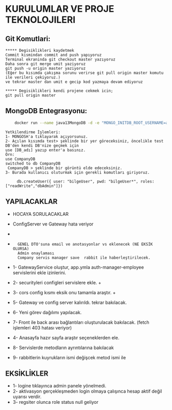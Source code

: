 # KURULUMLAR VE PROJE TEKNOLOJILERI

## Git Komutlari:
   
    ***** Degisiklikleri kaydetmek
    Commit kismindan commit and push yapıyoruz
    Terminal ekraninda git checkout master yazıyoruz
    Daha sonra git merge umit yaziyoruz
    git push -u origin master yaziyoruz
    (Eğer bu kısımda çakışma sorunu verirse git pull origin master komutu ile verileri çekiyoruz.)
    ve tekrar master dan umit e gecip kod yazmaya devam ediyoruz
 
    ***** Degisiklikleri kendi projene cekmek icin;
    git pull origin master

## MongoDB Entegrasyonu:

```bash
    docker run --name java13MongoDB -d -e "MONGO_INITDB_ROOT_USERNAME=admin" -e "MONGO_INITDB_ROOT_PASSWORD=root" -p 27017:27017 mongo:jammy 
```

    Yetkilendirme İşlemleri:
    1- MONGOSH'a tıklayarak açıyorsunuz.
    2- Açılan kısımda test> şeklinde bir yer göreceksiniz, öncelikle test DB'den kendi DB'nize geçmek için 
    use [DB_adı] yazıp enter'a basınız.
    Örn: 
    use CompanyDB
    switched to db CompanyDB
     CompanyDB > şeklinde bir görüntü elde edeceksiniz.
    3- Burada kullanıcı oluturmak için gerekli komutları giriyoruz.

```
     db.createUser({ user: "bilgeUser", pwd: "bilgeUser*", roles: ["readWrite","dbAdmin"]})
```


## YAPILACAKLAR
- HOCAYA SORULACAKLAR

- ConfigServer ve Gateway hata veriyor
- 

-       GENEL DTO'suna email ve anotasyonlar vs eklenecek (NE EKSİK OLURSA)
        Admin onaylaması
        Company servis manager save  rabbit ile haberleştirilecek.  
- 1- GatewayService oluştur, app.ymla auth-manager-employee servislerini ekle izinlerini.
- 2- securityleri configleri servislere ekle. +
- 3- cors config kısmı eksik onu tamamla araştır. +
- 5- Gateway ve config server kalırıldı. tekrar bakılacak.

- 6- Yeni görev dağılımı yapılacak.
- 7- Front ile back arası bağlantıları oluşturulacak bakılacak. (fetch işlemleri 403 hatası veriyor)
- 4- Anasayfa hazır sayfa araştır seçeneklerden ele.
- 8- Servislerde metodların ayrıntılarına bakılacak
- 9- rabbitlerin kuyrukların ismi değişcek metod ismi ile


## EKSİKLİKLER

- 1- logine tıklayınca admin panele yönelmedi.
- 2- aktivasyon gerçekleşmeden login olmaya çalışınca hesap aktif değil uyarısı verdir.
- 3- regsiter olunca role status null geliyor 
     
